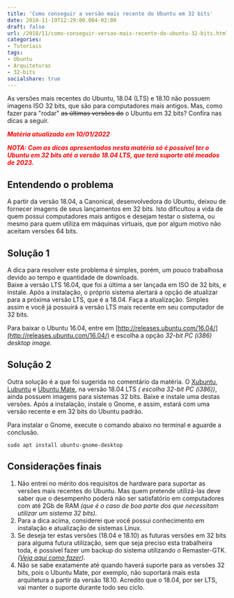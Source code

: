 ```yaml
---
title: 'Como conseguir a versão mais recente do Ubuntu em 32 bits'
date: 2018-11-19T12:29:00.004-02:00
draft: false
url: /2018/11/como-conseguir-versao-mais-recente-do-ubuntu-32-bits.html
categories: 
- Tutoriais
tags:
- Ubuntu
- Arquiteturas
- 32-bits
socialshare: true
---
```


As versões mais recentes do Ubuntu, 18.04 (LTS) e 18.10 não possuem imagens ISO 32 bits, que são para computadores mais antigos. Mas, como fazer para "rodar" ~~as últimas versões do~~ o Ubuntu em 32 bits? 
Confira nas dicas a seguir. 

<!--more-->

<b><i><font color="red">
_Matéria atualizada em 10/01/2022_

NOTA: Com as dicas apresentadas nesta matéria só é possível ter o Ubuntu em 32 bits até a versão 18.04 LTS, que terá suporte até meados de 2023.</font></i></b>

## Entendendo o problema

  
A partir da versão 18.04, a Canonical, desenvolvedora do Ubuntu, deixou de fornecer imagens de seus lançamentos em 32 bits. Isto dificultou a vida de quem possui computadores mais antigos e desejam testar o sistema, ou mesmo para quem utiliza em máquinas virtuais, que por algum motivo não aceitam versões 64 bits.  
  
## Solução 1

A dica para resolver este problema é simples, porém, um pouco trabalhosa devido ao tempo e quantidade de downloads.  
Baixe a versão LTS 16.04, que foi a última a ser lançada em ISO de 32 bits, e instale. Após a instalação, o próprio sistema alertará a opção de atualizar para a próxima versão LTS, que é a 18.04. Faça a atualização. Simples assim e você já possuirá a versão LTS mais recente em seu computador de 32 bits.  

Para baixar o Ubuntu 16.04, entre em [http://releases.ubuntu.com/16.04/](http://releases.ubuntu.com/16.04/) e escolha a opção _32-bit PC (i386) desktop image._

## Solução 2
  
Outra solução é a que foi sugerida no comentário da matéria. O [Xubuntu](https://cdimage.ubuntu.com/xubuntu/releases/18.04/release/), [Lubuntu](https://cdimage.ubuntu.com/lubuntu/releases/18.04/release/) e [Ubuntu Mate](https://cdimage.ubuntu.com/ubuntu-mate/releases/18.04/release/), na versão 18.04 LTS _( escolha 32-bit PC (i386))_, ainda possuem imagens para sistemas 32 bits. Baixe e instale uma destas versões.
Após a instalação, instale o Gnome, e assim, estará com uma versão recente e em 32 bits do Ubuntu padrão.

Para instalar o Gnome, execute o comando abaixo no terminal e aguarde a conclusão.

`sudo apt install ubuntu-gnome-desktop`

## Considerações finais

1. Não entrei no mérito dos requisitos de hardware para suportar as versões mais recentes do Ubuntu. Mas quem pretende utilizá-las deve saber que o desempenho poderá não ser satisfatório em computadores com até 2Gb de RAM _(que é o caso de boa parte dos que necessitam utilizar um sistema 32 bits)._  
1. Para a dica acima, considerei que você possui conhecimento em instalação e atualização de sistemas Linux.  
3. Se deseja ter estas versões (18.04 e 18.10) as futuras versões em 32 bits para alguma futura utilização, sem que seja preciso esta trabalheira toda, é possível fazer um backup do sistema utilizando o Remaster-GTK. _([Veja aqui como fazer](https://info.wsouza.com.br/2018/07/backup-com-remaster-gtk.html))_.  
4. Não se sabe exatamente até quando haverá suporte para as versões 32 bits, pois o Ubuntu Mate, por exemplo, não suportará mais esta arquitetura a partir da versão 18.10. Acredito que o 18.04, por ser LTS, vai manter o suporte durante todo seu ciclo.

